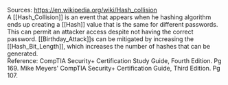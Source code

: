 Sources:
https://en.wikipedia.org/wiki/Hash_collision
\
A [[Hash_Collision]] is an event that appears when he hashing algorithm ends up creating a [[Hash]] value that is the same for different passwords. This can permit an attacker access despite not having the correct password. [[Birthday_Attack]]s can be mitigated by increasing the [[Hash_Bit_Length]], which increases the number of hashes that can be generated.
\
Reference:
CompTIA Security+ Certification Study Guide, Fourth Edition. Pg 169.
Mike Meyers' CompTIA Security+ Certification Guide, Third Edition. Pg 107.
